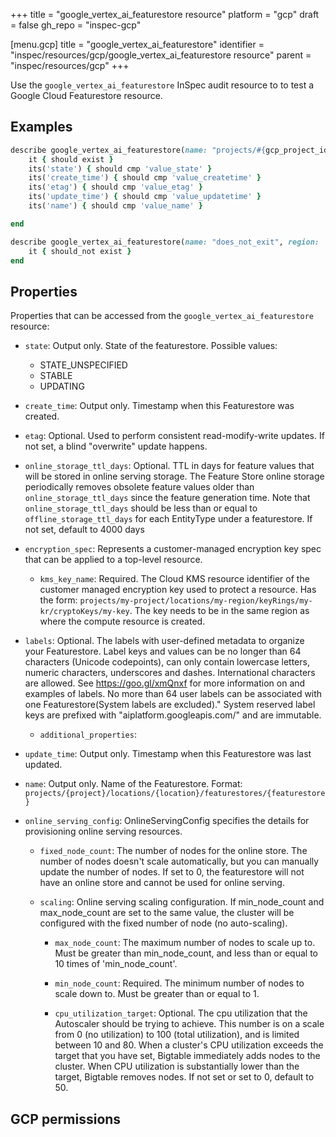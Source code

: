 +++
title = "google_vertex_ai_featurestore resource"
platform = "gcp"
draft = false
gh_repo = "inspec-gcp"

[menu.gcp]
title = "google_vertex_ai_featurestore"
identifier = "inspec/resources/gcp/google_vertex_ai_featurestore resource"
parent = "inspec/resources/gcp"
+++

Use the `google_vertex_ai_featurestore` InSpec audit resource to to test a Google Cloud Featurestore resource.

## Examples

```ruby
describe google_vertex_ai_featurestore(name: "projects/#{gcp_project_id}/locations/#{featurestore['region']}/featurestores/#{featurestore['name']}", region: ' value_region') do
	it { should exist }
	its('state') { should cmp 'value_state' }
	its('create_time') { should cmp 'value_createtime' }
	its('etag') { should cmp 'value_etag' }
	its('update_time') { should cmp 'value_updatetime' }
	its('name') { should cmp 'value_name' }

end

describe google_vertex_ai_featurestore(name: "does_not_exit", region: ' value_region') do
	it { should_not exist }
end
```

## Properties

Properties that can be accessed from the `google_vertex_ai_featurestore` resource:


  * `state`: Output only. State of the featurestore.
  Possible values:
    * STATE_UNSPECIFIED
    * STABLE
    * UPDATING

  * `create_time`: Output only. Timestamp when this Featurestore was created.

  * `etag`: Optional. Used to perform consistent read-modify-write updates. If not set, a blind "overwrite" update happens.

  * `online_storage_ttl_days`: Optional. TTL in days for feature values that will be stored in online serving storage. The Feature Store online storage periodically removes obsolete feature values older than `online_storage_ttl_days` since the feature generation time. Note that `online_storage_ttl_days` should be less than or equal to `offline_storage_ttl_days` for each EntityType under a featurestore. If not set, default to 4000 days

  * `encryption_spec`: Represents a customer-managed encryption key spec that can be applied to a top-level resource.

    * `kms_key_name`: Required. The Cloud KMS resource identifier of the customer managed encryption key used to protect a resource. Has the form: `projects/my-project/locations/my-region/keyRings/my-kr/cryptoKeys/my-key`. The key needs to be in the same region as where the compute resource is created.

  * `labels`: Optional. The labels with user-defined metadata to organize your Featurestore. Label keys and values can be no longer than 64 characters (Unicode codepoints), can only contain lowercase letters, numeric characters, underscores and dashes. International characters are allowed. See https://goo.gl/xmQnxf for more information on and examples of labels. No more than 64 user labels can be associated with one Featurestore(System labels are excluded)." System reserved label keys are prefixed with "aiplatform.googleapis.com/" and are immutable.

    * `additional_properties`: 

  * `update_time`: Output only. Timestamp when this Featurestore was last updated.

  * `name`: Output only. Name of the Featurestore. Format: `projects/{project}/locations/{location}/featurestores/{featurestore}`

  * `online_serving_config`: OnlineServingConfig specifies the details for provisioning online serving resources.

    * `fixed_node_count`: The number of nodes for the online store. The number of nodes doesn't scale automatically, but you can manually update the number of nodes. If set to 0, the featurestore will not have an online store and cannot be used for online serving.

    * `scaling`: Online serving scaling configuration. If min_node_count and max_node_count are set to the same value, the cluster will be configured with the fixed number of node (no auto-scaling).

      * `max_node_count`: The maximum number of nodes to scale up to. Must be greater than min_node_count, and less than or equal to 10 times of 'min_node_count'.

      * `min_node_count`: Required. The minimum number of nodes to scale down to. Must be greater than or equal to 1.

      * `cpu_utilization_target`: Optional. The cpu utilization that the Autoscaler should be trying to achieve. This number is on a scale from 0 (no utilization) to 100 (total utilization), and is limited between 10 and 80. When a cluster's CPU utilization exceeds the target that you have set, Bigtable immediately adds nodes to the cluster. When CPU utilization is substantially lower than the target, Bigtable removes nodes. If not set or set to 0, default to 50.


## GCP permissions
